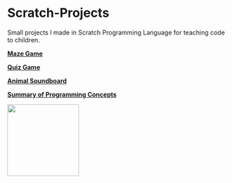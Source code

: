 # Scratch-Projects

Small projects I made in Scratch Programming Language for teaching code to children.

[**Maze Game**](https://scratch.mit.edu/projects/694433798/)

[**Quiz Game**](https://scratch.mit.edu/projects/703648130/)

[**Animal Soundboard**](https://scratch.mit.edu/projects/697928368/)

[**Summary of Programming Concepts**](https://scratch.mit.edu/projects/710839323/)

<img src="https://yt3.ggpht.com/ytc/AKedOLRq5kbcdoMLSq5syE5Y7wbu7oQVq2VN4BPBBOwu=s900-c-k-c0x00ffffff-no-rj" width="163" height="163" />

##
